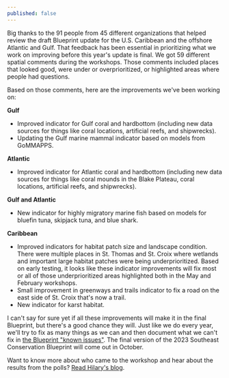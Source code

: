 ```yaml
---
published: false
---
```

Big thanks to the 91 people from 45 different organizations that helped review the draft Blueprint update for the U.S. Caribbean and the offshore Atlantic and Gulf. That feedback has been essential in prioritizing what we work on improving before this year's update is final. We got 59 different spatial comments during the workshops. Those comments included places that looked good, were under or overprioritized, or highlighted areas where people had questions. 

Based on those comments, here are the improvements we've been working on:

**Gulf**  

- Improved indicator for Gulf coral and hardbottom (including new data sources for things like coral locations, artificial reefs, and shipwrecks).
- Updating the Gulf marine mammal indicator based on models from GoMMAPPS.

**Atlantic**  
- Improved indicator for Atlantic coral and hardbottom (including new data sources for things like coral mounds in the Blake Plateau, coral locations, artificial reefs, and shipwrecks).

**Gulf and Atlantic**  
- New indicator for highly migratory marine fish based on models for bluefin tuna, skipjack tuna, and blue shark.

**Caribbean**  
- Improved indicators for habitat patch size and landscape condition. There were multiple places in St. Thomas and St. Croix where wetlands and important large habitat patches were being underprioritized. Based on early testing, it looks like these indicator improvements will fix most or all of those underprioritized areas highlighted both in the May and February workshops.
- Small improvement in greenways and trails indicator to fix a road on the east side of St. Croix that's now a trail.
- New indicator for karst habitat.

I can't say for sure yet if all these improvements will make it in the final Blueprint, but there's a good chance they will. Just like we do every year, we'll try to fix as many things as we can and then document what we can't fix in [the Blueprint "known issues"](https://secassoutheast.org/blueprint-known-issues). The final version of the 2023 Southeast Conservation Blueprint will come out in October.

Want to know more about who came to the workshop and hear about the results from the polls? [Read Hilary's blog](http://secassoutheast.org/2023/06/21/2023-Blueprint-workshops-by-the-numbers-participation-and-polling.html).